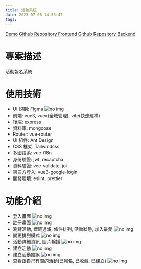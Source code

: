 ```yaml
---
title: 活動系統
date: 2023-07-08 14:56:47
tags:
---
```


[Demo](https://activity-system.onrender.com/)
[Github Repository Frontend](https://github.com/pseuder/activity_system)
[Github Repository Backend](https://github.com/pseuder/activity_system_backend)

# 專案描述

活動報名系統

# 使用技術

- UI 規劃: [Figma](https://www.figma.com/file/24OpiEY1DoK6SP9hm9h7c0/%E6%B4%BB%E5%8B%95%E5%A0%B1%E5%90%8D%E7%B3%BB%E7%B5%B1?type=design&mode=design&t=B1WdrBut0nmxfA78-1) ![no img](figma.png)
- 前端: vue3, vuex(全域管理), vite(快速建構)
- 後端: express
- 資料庫: mongoose
- Router: vue-router
- UI 組件: Ant Design
- CSS 框架: Tailwindcss
- 多國語系: vue-i18n
- 身份驗證: jwt, recaptcha
- 資料驗證: vee-validate, joi
- 第三方登入: vue3-google-login
- 開發環境: eslint, prettier

# 功能介紹

- 登入畫面
  ![no img](login.png)
- 註冊畫面
  ![no img](signup.png)
- 瀏覽活動, 標籤過濾, 條件排列, 活動狀態, 加入最愛
  ![no img](explore.png)
- 變更排列模式
  ![no img](explore_display.png)
- 活動詳細資訊, 圖片輪播
  ![no img](activity_detail.png)
- 建立活動
  ![no img](create.png)
- 建立活動錯誤
  ![no img](create_error.png)
- 查看跟自己有關的活動(已報名, 已收藏, 已建立)
  ![no img](mine.png)
